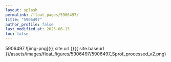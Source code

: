 ```yaml
---
layout: splash
permalink: /float_pages/5906497/
title: "5906497"
author_profile: false
last_modified_at: 2025-06-13
toc: false
---
```

 
5906497
![img-png]({{ site.url }}{{ site.baseurl }}/assets/images/float_figures/5906497/5906497_Sprof_processed_v2.png)